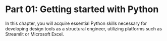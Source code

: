 # Part 01: Getting started with Python
In this chapter, you will acquire essential Python skills necessary for developing design tools as a structural engineer, utilizing platforms such as Streamlit or Microsoft Excel.
